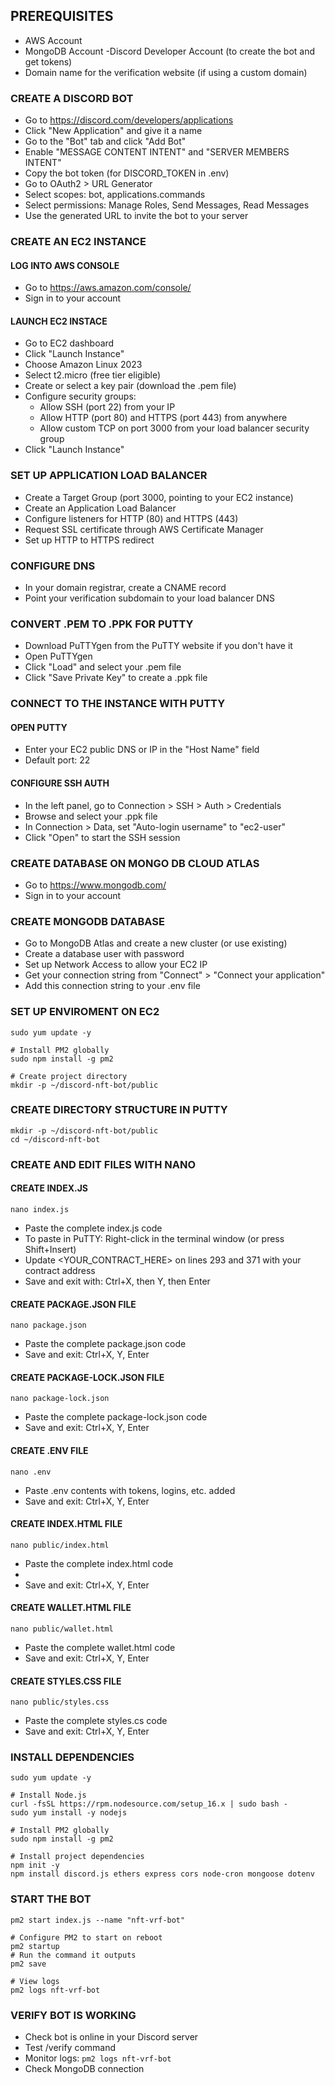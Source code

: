## PREREQUISITES
- AWS Account
- MongoDB Account
-Discord Developer Account (to create the bot and get tokens)
- Domain name for the verification website (if using a custom domain)

### CREATE A DISCORD BOT
- Go to https://discord.com/developers/applications
- Click "New Application" and give it a name
- Go to the "Bot" tab and click "Add Bot"
- Enable "MESSAGE CONTENT INTENT" and "SERVER MEMBERS INTENT"
- Copy the bot token (for DISCORD_TOKEN in .env)
- Go to OAuth2 > URL Generator
- Select scopes: bot, applications.commands
- Select permissions: Manage Roles, Send Messages, Read Messages
- Use the generated URL to invite the bot to your server

### CREATE AN EC2 INSTANCE

#### LOG INTO AWS CONSOLE
- Go to https://aws.amazon.com/console/
- Sign in to your account

#### LAUNCH EC2 INSTACE
- Go to EC2 dashboard
- Click "Launch Instance"
- Choose Amazon Linux 2023
- Select t2.micro (free tier eligible)
- Create or select a key pair (download the .pem file)
- Configure security groups:
  - Allow SSH (port 22) from your IP
  - Allow HTTP (port 80) and HTTPS (port 443) from anywhere
  - Allow custom TCP on port 3000 from your load balancer security group
- Click "Launch Instance"

### SET UP APPLICATION LOAD BALANCER
- Create a Target Group (port 3000, pointing to your EC2 instance)
- Create an Application Load Balancer
- Configure listeners for HTTP (80) and HTTPS (443)
- Request SSL certificate through AWS Certificate Manager
- Set up HTTP to HTTPS redirect

### CONFIGURE DNS
- In your domain registrar, create a CNAME record
- Point your verification subdomain to your load balancer DNS

### CONVERT .PEM TO .PPK FOR PUTTY
- Download PuTTYgen from the PuTTY website if you don't have it
- Open PuTTYgen
- Click "Load" and select your .pem file
- Click "Save Private Key" to create a .ppk file

### CONNECT TO THE INSTANCE WITH PUTTY

#### OPEN PUTTY
- Enter your EC2 public DNS or IP in the "Host Name" field
- Default port: 22

#### CONFIGURE SSH AUTH
- In the left panel, go to Connection > SSH > Auth > Credentials
- Browse and select your .ppk file
- In Connection > Data, set "Auto-login username" to "ec2-user"
- Click "Open" to start the SSH session

### CREATE DATABASE ON MONGO DB CLOUD ATLAS
- Go to https://www.mongodb.com/
- Sign in to your account

### CREATE MONGODB DATABASE
- Go to MongoDB Atlas and create a new cluster (or use existing)
- Create a database user with password
- Set up Network Access to allow your EC2 IP
- Get your connection string from "Connect" > "Connect your application"
- Add this connection string to your .env file

### SET UP ENVIROMENT ON EC2
``` # Update system packages
sudo yum update -y

# Install PM2 globally
sudo npm install -g pm2

# Create project directory
mkdir -p ~/discord-nft-bot/public
```

### CREATE DIRECTORY STRUCTURE IN PUTTY
``` # Create project directory and subdirectories
mkdir -p ~/discord-nft-bot/public
cd ~/discord-nft-bot
```
### CREATE AND EDIT FILES WITH NANO

#### CREATE INDEX.JS
```nano index.js```
- Paste the complete index.js code
- To paste in PuTTY: Right-click in the terminal window (or press Shift+Insert)
- Update <YOUR_CONTRACT_HERE> on lines 293 and 371 with your contract address
- Save and exit with: Ctrl+X, then Y, then Enter

#### CREATE PACKAGE.JSON FILE
```nano package.json```
- Paste the complete package.json code
- Save and exit: Ctrl+X, Y, Enter

#### CREATE PACKAGE-LOCK.JSON FILE
```nano package-lock.json```
- Paste the complete package-lock.json code
- Save and exit: Ctrl+X, Y, Enter

#### CREATE .ENV FILE
```nano .env```
- Paste .env contents with tokens, logins, etc. added
- Save and exit: Ctrl+X, Y, Enter

#### CREATE INDEX.HTML FILE
```nano public/index.html```
- Paste the complete index.html code
- 
- Save and exit: Ctrl+X, Y, Enter

#### CREATE WALLET.HTML FILE
```nano public/wallet.html```
- Paste the complete wallet.html code
- Save and exit: Ctrl+X, Y, Enter

#### CREATE STYLES.CSS FILE
```nano public/styles.css```
- Paste the complete styles.cs code
- Save and exit: Ctrl+X, Y, Enter

### INSTALL DEPENDENCIES
```# Update system packages
sudo yum update -y

# Install Node.js
curl -fsSL https://rpm.nodesource.com/setup_16.x | sudo bash -
sudo yum install -y nodejs

# Install PM2 globally
sudo npm install -g pm2

# Install project dependencies
npm init -y
npm install discord.js ethers express cors node-cron mongoose dotenv
```

### START THE BOT
```# Start with PM2
pm2 start index.js --name "nft-vrf-bot"

# Configure PM2 to start on reboot
pm2 startup
# Run the command it outputs
pm2 save

# View logs
pm2 logs nft-vrf-bot
```

### VERIFY BOT IS WORKING
- Check bot is online in your Discord server
- Test /verify command
- Monitor logs: `pm2 logs nft-vrf-bot`
- Check MongoDB connection
